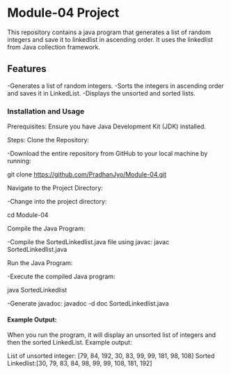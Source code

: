 # Module-04 Project 
This repository contains a java program that generates a list of random integers and save it to linkedlist in ascending order. It uses the linkedlist from Java collection framework.

## Features
-Generates a list of random integers.
-Sorts the integers in ascending order and saves it in LinkedList.
-Displays the unsorted and sorted lists.


### Installation and Usage
Prerequisites:
Ensure you have Java Development Kit (JDK) installed.

Steps:
Clone the Repository:

-Download the entire repository from GitHub to your local machine by running:

 git clone https://github.com/PradhanJyo/Module-04.git

Navigate to the Project Directory:

-Change into the project directory:

 cd Module-04

Compile the Java Program:

-Compile the SortedLinkedlist.java file using javac:
 javac SortedLinkedlist.java

 Run the Java Program:

 -Execute the compiled Java program:

 java SortedLinkedlist

-Generate javadoc:
javadoc -d doc SortedLinkedlist.java

#### Example Output:

When you run the program, it will display an unsorted list of integers and then the sorted LinkedList. Example output:

List of unsorted integer: [79, 84, 192, 30, 83, 99, 99, 181, 98, 108]
Sorted Linkedlist:[30, 79, 83, 84, 98, 99, 99, 108, 181, 192]



